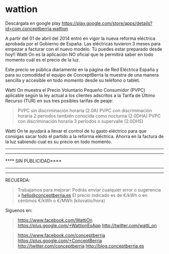 # wattion

Descárgala en google play
https://play.google.com/store/apps/details?id=com.conceptberria.wattion

A partir del 01 de abril del 2014 entró en vigor la nueva reforma eléctrica aprobada por el Gobierno de España. Las eléctricas tuvieron 3 meses para empezar a facturar con el nuevo modelo. Tú puedes estar preparado desde hoy!!
Watti On es la aplicación NO oficial que te permitirá saber en todo momento cuál es el precio de la luz.

Este precio se pública diariamente en la página de Red Eléctrica España y para su comodidad el equipo de ConceptBerria la muestra de una manera sencilla y accesible en todo momento desde su teléfono o tablet.

Watti On muestra el Precio Voluntario Pequeño Consumidor (PVPC) aplicable según la ley actual a los clientes adscritos a la Tarifa de Último Recurso (TUR) en sus tres posibles tarifas de peaje:

>PVPC sin discriminación horaria (2.0A)
>PVPC con discriminación horaria 2 periodos también conocida como nocturna (2.0DHA)
>PVPC con discriminación horaria 3 periodos o supervalle (2.0DHS)

Watti On te ayudará a llevar el control de tu gasto eléctrico para que consigas sacar todo el partido a la reforma eléctrica. Ahorra en la factura de la luz sabiendo cual es su precio en todo momento.

******************************
**** **** 
**** SIN PUBLICIDAD**** 
**** **** 
******************************

RECUERDA:

>Trabajamos para mejorar: Podrás enviar cualquier error o sugerencia a hello@conceptberria.es
>El precio indicado es de €/kWh o en céntimos €/kWh o €/MWh (kilovatio/hora)

Síguenos en:
>https://www.facebook.com/WattiOn
>https://plus.google.com/+WattionEsApp
>http://twitter.com/watti_on


>https://www.facebook.com/conceptberria
>https://plus.google.com/+ConceptBerria
>http://twitter.com/conceptberria
>http://blog.conceptberria.es